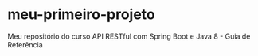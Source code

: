 # meu-primeiro-projeto
Meu repositório do curso API RESTful com Spring Boot e Java 8 - Guia de Referência
